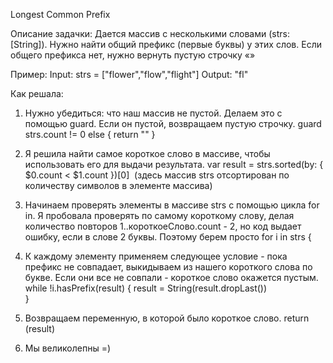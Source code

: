 Longest Common Prefix

Описание задачки:
Дается массив с несколькими словами (strs: [String]). Нужно найти общий префикс (первые буквы) у этих слов. Если общего префикса нет, нужно вернуть пустую строчку «»


Пример:
Input: strs = ["flower","flow","flight"]
Output: "fl"


Как решала:

1. Нужно убедиться: что наш массив не пустой. Делаем это с помощью guard. Если он пустой, возвращаем пустую строчку.
guard strs.count != 0 else { return "" }

2. Я решила найти самое короткое слово в массиве, чтобы использовать его для выдачи результата.
var result = strs.sorted(by: { $0.count < $1.count })[0] 
(здесь массив strs отсортирован по количеству символов в элементе массива)

3. Начинаем проверять элементы в массиве strs с помощью цикла for in. Я пробовала проверять по самому короткому слову, делая количество повторов 1..короткоеСлово.count - 2, но код выдает ошибку, если в слове 2 буквы. Поэтому берем просто
for i in strs {

4. К каждому элементу применяем следующее условие - пока префикс не совпадает, выкидываем из нашего короткого слова по букве. Если они все не совпали - короткое слово окажется пустым. 
while !i.hasPrefix(result) {
result = String(result.dropLast())   
        }
5. Возвращаем переменную, в которой было короткое слово.
return (result)

6. Мы великолепны =)

